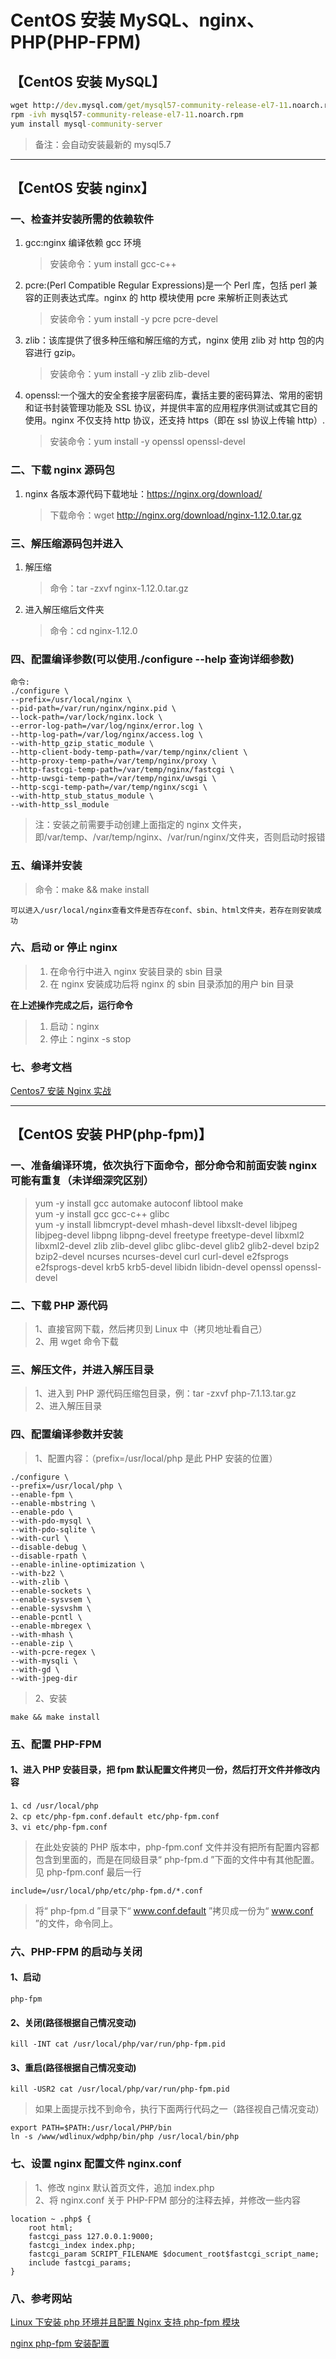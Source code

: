 # CentOS 安装 MySQL、nginx、PHP(PHP-FPM)

## 【CentOS 安装 MySQL】

```cmd
wget http://dev.mysql.com/get/mysql57-community-release-el7-11.noarch.rpm
rpm -ivh mysql57-community-release-el7-11.noarch.rpm
yum install mysql-community-server
```
> 备注：会自动安装最新的 mysql5.7

---

## 【CentOS 安装 nginx】

### 一、检查并安装所需的依赖软件

1. gcc:nginx 编译依赖 gcc 环境

   > 安装命令：yum install gcc-c++

2. pcre:(Perl Compatible Regular Expressions)是一个 Perl 库，包括 perl 兼容的正则表达式库。nginx 的 http 模块使用 pcre 来解析正则表达式

   > 安装命令：yum install -y pcre pcre-devel

3. zlib：该库提供了很多种压缩和解压缩的方式，nginx 使用 zlib 对 http 包的内容进行 gzip。

   > 安装命令：yum install -y zlib zlib-devel

4. openssl:一个强大的安全套接字层密码库，囊括主要的密码算法、常用的密钥和证书封装管理功能及 SSL 协议，并提供丰富的应用程序供测试或其它目的使用。nginx 不仅支持 http 协议，还支持 https（即在 ssl 协议上传输 http）.

   > 安装命令：yum install -y openssl openssl-devel

### 二、下载 nginx 源码包

1. nginx 各版本源代码下载地址：https://nginx.org/download/

   > 下载命令：wget http://nginx.org/download/nginx-1.12.0.tar.gz

### 三、解压缩源码包并进入

1. 解压缩

   > 命令：tar -zxvf nginx-1.12.0.tar.gz

2. 进入解压缩后文件夹

   > 命令：cd nginx-1.12.0

### 四、配置编译参数(可以使用./configure --help 查询详细参数)

```
命令:
./configure \
--prefix=/usr/local/nginx \
--pid-path=/var/run/nginx/nginx.pid \
--lock-path=/var/lock/nginx.lock \
--error-log-path=/var/log/nginx/error.log \
--http-log-path=/var/log/nginx/access.log \
--with-http_gzip_static_module \
--http-client-body-temp-path=/var/temp/nginx/client \
--http-proxy-temp-path=/var/temp/nginx/proxy \
--http-fastcgi-temp-path=/var/temp/nginx/fastcgi \
--http-uwsgi-temp-path=/var/temp/nginx/uwsgi \
--http-scgi-temp-path=/var/temp/nginx/scgi \
--with-http_stub_status_module \
--with-http_ssl_module
```

> 注：安装之前需要手动创建上面指定的 nginx 文件夹，即/var/temp、/var/temp/nginx、/var/run/nginx/文件夹，否则启动时报错

### 五、编译并安装

> 命令：make && make install

    可以进入/usr/local/nginx查看文件是否存在conf、sbin、html文件夹，若存在则安装成功

### 六、启动 or 停止 nginx

> 1.  在命令行中进入 nginx 安装目录的 sbin 目录
> 2.  在 nginx 安装成功后将 nginx 的 sbin 目录添加的用户 bin 目录

**在上述操作完成之后，运行命令**

> 1. 启动：nginx
> 2. 停止：nginx -s stop

### 七、参考文档

[Centos7 安装 Nginx 实战](http://www.cnblogs.com/hafiz/p/6891458.html)

---

## 【CentOS 安装 PHP(php-fpm)】

### 一、准备编译环境，依次执行下面命令，部分命令和前面安装 nginx 可能有重复（未详细深究区别）

> yum -y install gcc automake autoconf libtool make  
> yum -y install gcc gcc-c++ glibc  
> yum -y install libmcrypt-devel mhash-devel libxslt-devel libjpeg libjpeg-devel libpng libpng-devel freetype freetype-devel libxml2 libxml2-devel zlib zlib-devel glibc glibc-devel glib2 glib2-devel bzip2 bzip2-devel ncurses ncurses-devel curl curl-devel e2fsprogs e2fsprogs-devel krb5 krb5-devel libidn libidn-devel openssl openssl-devel

### 二、下载 PHP 源代码

> 1、直接官网下载，然后拷贝到 Linux 中（拷贝地址看自己）  
> 2、用 wget 命令下载

### 三、解压文件，并进入解压目录

> 1、进入到 PHP 源代码压缩包目录，例：tar -zxvf php-7.1.13.tar.gz  
> 2、进入解压目录

### 四、配置编译参数并安装

> 1、配置内容：（prefix=/usr/local/php 是此 PHP 安装的位置）

```
./configure \
--prefix=/usr/local/php \
--enable-fpm \
--enable-mbstring \
--enable-pdo \
--with-pdo-mysql \
--with-pdo-sqlite \
--with-curl \
--disable-debug \
--disable-rpath \
--enable-inline-optimization \
--with-bz2 \
--with-zlib \
--enable-sockets \
--enable-sysvsem \
--enable-sysvshm \
--enable-pcntl \
--enable-mbregex \
--with-mhash \
--enable-zip \
--with-pcre-regex \
--with-mysqli \
--with-gd \
--with-jpeg-dir
```

> 2、安装

```
make && make install
```

### 五、配置 PHP-FPM

#### 1、进入 PHP 安装目录，把 fpm 默认配置文件拷贝一份，然后打开文件并修改内容

```
1、cd /usr/local/php
2、cp etc/php-fpm.conf.default etc/php-fpm.conf
3、vi etc/php-fpm.conf
```

> 在此处安装的 PHP 版本中，php-fpm.conf 文件并没有把所有配置内容都包含到里面的，而是在同级目录“ php-fpm.d ”下面的文件中有其他配置。见 php-fpm.conf 最后一行

```
include=/usr/local/php/etc/php-fpm.d/*.conf
```

> 将“ php-fpm.d ”目录下“ www.conf.default ”拷贝成一份为“ www.conf ”的文件，命令同上。

### 六、PHP-FPM 的启动与关闭

#### 1、启动

```
php-fpm
```

#### 2、关闭(路径根据自己情况变动)

```
kill -INT cat /usr/local/php/var/run/php-fpm.pid
```

#### 3、重启(路径根据自己情况变动)

```
kill -USR2 cat /usr/local/php/var/run/php-fpm.pid
```

> 如果上面提示找不到命令，执行下面两行代码之一（路径视自己情况变动）

```
export PATH=$PATH:/usr/local/PHP/bin
ln -s /www/wdlinux/wdphp/bin/php /usr/local/bin/php
```

### 七、设置 nginx 配置文件 nginx.conf

> 1、修改 nginx 默认首页文件，追加 index.php  
> 2、将 nginx.conf 关于 PHP-FPM 部分的注释去掉，并修改一些内容

```
location ~ .php$ {
    root html;
    fastcgi_pass 127.0.0.1:9000;
    fastcgi_index index.php;
    fastcgi_param SCRIPT_FILENAME $document_root$fastcgi_script_name;
    include fastcgi_params;
}
```

### 八、参考网站

[Linux 下安装 php 环境并且配置 Nginx 支持 php-fpm 模块](https://www.cnblogs.com/freeweb/p/5425554.html)

[nginx php-fpm 安装配置](http://www.nginx.cn/231.html)
